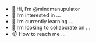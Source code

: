 - 👋 Hi, I’m @mindmanupulator
- 👀 I’m interested in ...
- 🌱 I’m currently learning ...
- 💞️ I’m looking to collaborate on ...
- 📫 How to reach me ...

<!---
mindmanupulator/mindmanupulator is a ✨ special ✨ repository because its `README.md` (this file) appears on your GitHub profile.
You can click the Preview link to take a look at your changes.
--->
